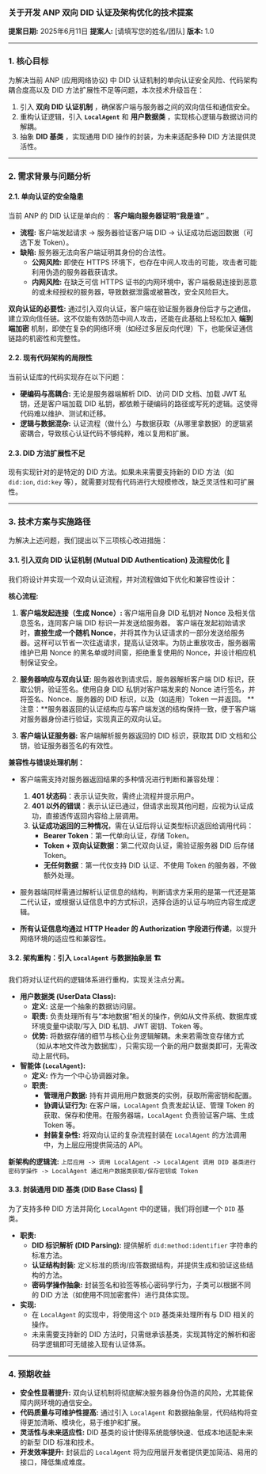 ### **关于开发 ANP 双向 DID 认证及架构优化的技术提案**

**提案日期:** 2025年6月11日
**提案人:** [请填写您的姓名/团队]
**版本:** 1.0

---

### 1. **核心目标**

为解决当前 ANP (应用网络协议) 中 DID 认证机制的单向认证安全风险、代码架构耦合度高以及 DID 方法扩展性不足等问题，本次技术升级旨在：

1. 引入  **双向 DID 认证机制** ，确保客户端与服务器之间的双向信任和通信安全。
2. 重构认证逻辑，引入 **`LocalAgent`** 和  **用户数据类** ，实现核心逻辑与数据访问的解耦。
3. 抽象  **DID 基类** ，实现通用 DID 操作的封装，为未来适配多种 DID 方法提供灵活性。

---

### 2. **需求背景与问题分析**

#### 2.1. 单向认证的安全隐患

当前 ANP 的 DID 认证是单向的： **客户端向服务器证明“我是谁”** 。

* **流程:** 客户端发起请求 -> 服务器验证客户端 DID -> 认证成功后返回数据（可选下发 Token）。
* **缺陷:** 服务器无法向客户端证明其身份的合法性。
  * **公网风险:** 即使在 HTTPS 环境下，也存在中间人攻击的可能，攻击者可能利用伪造的服务器截获请求。
  * **内网风险:** 在缺乏可信 HTTPS 证书的内网环境中，客户端极易连接到恶意的或未经授权的服务器，导致数据泄露或被篡改，安全风险巨大。

**双向认证的必要性:**
通过引入双向认证，客户端在验证服务器身份后才与之通信，建立双向信任链。这不仅能有效防范中间人攻击，还能在此基础上轻松加入 **端到端加密** 机制，即使在复杂的网络环境（如经过多层反向代理）下，也能保证通信链路的机密性和完整性。

#### 2.2. 现有代码架构的局限性

当前认证库的代码实现存在以下问题：

* **硬编码与高耦合:** 无论是服务器端解析 DID、访问 DID 文档、加载 JWT 私钥，还是客户端加载 DID 私钥，都依赖于硬编码的路径或写死的逻辑。这使得代码难以维护、测试和迁移。
* **逻辑与数据混杂:** 认证流程（做什么）与数据获取（从哪里拿数据）的逻辑紧密耦合，导致核心认证代码不够纯粹，难以复用和扩展。

#### 2.3. DID 方法扩展性不足

现有实现针对的是特定的 DID 方法。如果未来需要支持新的 DID 方法（如 `did:ion`, `did:key` 等），就需要对现有代码进行大规模修改，缺乏灵活性和可扩展性。

---

### 3. **技术方案与实施路径**

为解决上述问题，我们提出以下三项核心改进措施：

#### 3.1. **引入双向 DID 认证机制 (Mutual DID Authentication) 及流程优化** 🤝

我们将设计并实现一个双向认证流程，并对流程做如下优化和兼容性设计：

**核心流程:**

1. **客户端发起连接（生成 Nonce）:**
   客户端用自身 DID 私钥对 Nonce 及相关信息签名，连同客户端 DID 标识一并发送给服务器。
   客户端在发起初始请求时，**直接生成一个随机 Nonce**，并将其作为认证请求的一部分发送给服务器。这样可以节省一次往返请求，提高认证效率。为防止重放攻击，服务器需维护已用 Nonce 的黑名单或时间窗，拒绝重复使用的 Nonce，并设计相应机制保证安全。

2. **服务器响应与双向认证:**
   服务器收到请求后，服务器解析客户端 DID 标识，获取公钥，验证签名。使用自身 DID 私钥对客户端发来的 Nonce 进行签名，并将签名、Nonce、服务器的 DID 标识，以及（如适用）Token 一并返回。
   **注意：**服务器返回的认证结构应与客户端发送的结构保持一致，便于客户端对服务器身份进行验证，实现真正的双向认证。
3. **客户端认证服务器:**
   客户端解析服务器返回的 DID 标识，获取其 DID 文档和公钥，验证服务器签名的有效性。




**兼容性与错误处理机制：**

- 客户端需支持对服务器返回结果的多种情况进行判断和兼容处理：
  1. **401 状态码**：表示认证失败，需终止流程并提示用户。
  2. **401 以外的错误**：表示认证已通过，但请求出现其他问题，应视为认证成功，直接透传返回内容给上层调用。
  3. **认证成功返回的三种情况**，需在认证后将认证类型标识返回给调用代码：
     - **Bearer Token**：第一代单向认证，存储 Token。
     - **Token + 双向认证数据**：第二代双向认证，需验证服务器 DID 后存储 Token。
     - **无任何数据**：第一代仅支持 DID 认证、不使用 Token 的服务器，不做额外处理。

- 服务器端同样需通过解析认证信息的结构，判断请求方采用的是第一代还是第二代认证，或根据认证信息中的方式标识，选择合适的认证与响应内容生成逻辑。

- **所有认证信息均通过 HTTP Header 的 Authorization 字段进行传递**，以提升网络环境的适应性和兼容性。

#### 3.2. **架构重构：引入 `LocalAgent` 与数据抽象层** 🏗️

我们将对认证代码的逻辑体系进行重构，实现关注点分离。

* **用户数据类 (UserData Class):**
  * **定义:** 这是一个抽象的数据访问层。
  * **职责:** 负责处理所有与“本地数据”相关的操作，例如从文件系统、数据库或环境变量中读取/写入 DID 私钥、JWT 密钥、Token 等。
  * **优势:** 将数据存储的细节与核心业务逻辑解耦。未来若需改变存储方式（如从本地文件改为数据库），只需实现一个新的用户数据类即可，无需改动上层代码。
* **智能体 (`LocalAgent`):**
  * **定义:** 作为一个中心协调器对象。
  * **职责:**
    * **管理用户数据:** 持有并调用用户数据类的实例，获取所需密钥和配置。
    * **协调认证行为:** 在客户端，`LocalAgent` 负责发起认证、管理 Token 的获取、保存和使用。在服务器端，`LocalAgent` 负责验证客户端、生成 Token 等。
    * **封装复杂性:** 将双向认证的复杂流程封装在 `LocalAgent` 的方法调用中，为上层应用提供简洁的 API。

**新架构的逻辑流:**
`上层应用 -> 调用 LocalAgent -> LocalAgent 调用 DID 基类进行密码学操作 -> LocalAgent 通过用户数据类获取/保存密钥或 Token`

#### 3.3. **封装通用 DID 基类 (DID Base Class)** 🧬

为了支持多种 DID 方法并简化 `LocalAgent` 中的逻辑，我们将创建一个 `DID` 基类。

* **职责:**
  * **DID 标识解析 (DID Parsing):** 提供解析 `did:method:identifier` 字符串的标准方法。
  * **认证结构封装:** 定义标准的质询/应答数据结构，并提供生成和验证这些结构的方法。
  * **密码学操作抽象:** 封装签名和验签等核心密码学行为，子类可以根据不同的 DID 方法（如使用不同加密套件）进行具体实现。
* **实现:**
  * 在 `LocalAgent` 的实现中，将使用这个 `DID` 基类来处理所有与 DID 相关的操作。
  * 未来需要支持新的 DID 方法时，只需继承该基类，实现其特定的解析和密码学逻辑即可无缝接入现有认证体系。

---

### 4. **预期收益**

* **安全性显著提升:** 双向认证机制将彻底解决服务器身份伪造的风险，尤其能保障内网环境的通信安全。
* **代码质量与可维护性提高:** 通过引入 `LocalAgent` 和数据抽象层，代码结构将变得更加清晰、模块化，易于维护和扩展。
* **灵活性与未来适应性:** DID 基类的设计使得系统能够快速、低成本地适配未来的新型 DID 标准和技术。
* **开发效率提升:** 封装后的 `LocalAgent` 将为应用层开发者提供更加简洁、易用的接口，降低集成难度。

